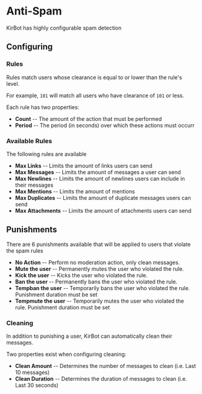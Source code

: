 # Anti-Spam

KirBot has highly configurable spam detection

## Configuring


### Rules
Rules match users whose clearance is equal to or lower than the rule's level.

For example, `101` will match all users who have clearance of `101` or less.

Each rule has two properties:

* **Count** -- The amount of the action that must be performed
* **Period** -- The period (in seconds) over which these actions must occurr

### Available Rules
The following rules are available

* **Max Links** -- Limits the amount of links users can send
* **Max Messages** -- Limits the amount of messages a user can send
* **Max Newlines** -- Limits the amount of newlines users can include in their messages
* **Max Mentions** -- Limits the amount of mentions
* **Max Duplicates** -- Limits the amount of duplicate messages users can send
* **Max Attachments** -- Limits the amount of attachments users can send

## Punishments

There are 6 punishments available that will be applied to users that violate the spam rules

* **No Action** -- Perform no moderation action, only clean messages.
* **Mute the user** -- Permanently mutes the user who violated the rule.
* **Kick the user** -- Kicks the user who violated the rule.
* **Ban the user** -- Permanently bans the user who violated the rule.
* **Tempban the user** -- Temporarily bans the user who violated the rule. Punishment duration must be set
* **Tempmute the user** -- Temporarily mutes the user who violated the rule. Punishment duration must be set

### Cleaning
In addition to punishing a user, KirBot can automatically clean their messages.

Two properties exist when configuring cleaning:

* **Clean Amount** -- Determines the number of messages to clean (i.e. Last 10 messages)
* **Clean Duration** -- Determines the duration of messages to clean (i.e. Last 30 seconds)
